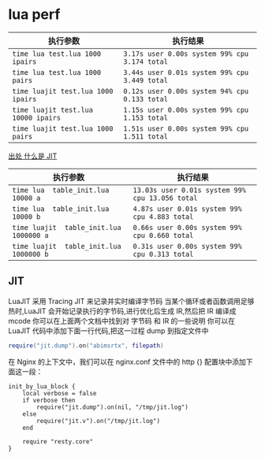 # lua perf

执行参数                            | 执行结果
------------------------------------|----------------------------------------------
`time lua test.lua 1000 ipairs`     | `3.17s user 0.00s system 99% cpu 3.174 total`
`time lua test.lua 1000 pairs`      | `3.44s user 0.01s system 99% cpu 3.449 total`
`time luajit test.lua 1000 ipairs`  | `0.12s user 0.00s system 94% cpu 0.133 total`
`time luajit test.lua 10000 ipairs` | `1.15s user 0.00s system 99% cpu 1.153 total`
`time luajit test.lua 1000 pairs`   | `1.51s user 0.00s system 99% cpu 1.511 total`

[出处 什么是 JIT](https://moonbingbing.gitbooks.io/openresty-best-practices/content/lua/what_jit.html)

执行参数                                | 执行结果
----------------------------------------|------------------------------------------------
`time lua  table_init.lua 10000 a`      | `13.03s user 0.01s system 99% cpu 13.056 total`
`time lua  table_init.lua 10000 b`      | `4.87s user 0.01s system 99% cpu 4.883 total`
`time luajit  table_init.lua 1000000 a` | `0.66s user 0.00s system 99% cpu 0.660 total`
`time luajit  table_init.lua 1000000 b` | `0.31s user 0.00s system 99% cpu 0.313 total`

## JIT

LuaJIT 采用 Tracing JIT 来记录并实时编译字节码 当某个循环或者函数调用足够热时,LuaJIT 会开始记录执行的字节码,进行优化后生成 IR,然后把 IR 编译成 mcode 你可以在上面两个文档中找到对 字节码 和 IR 的一些说明 你可以在 LuaJIT 代码中添加下面一行代码,把这一过程 dump 到指定文件中

```lua
require("jit.dump").on("abimsrtx", filepath)
```

在 Nginx 的上下文中，我们可以在 nginx.conf 文件中的 http {} 配置块中添加下面这一段：

```nginx
init_by_lua_block {
    local verbose = false
    if verbose then
        require("jit.dump").on(nil, "/tmp/jit.log")
    else
        require("jit.v").on("/tmp/jit.log")
    end

    require "resty.core"
}
```
